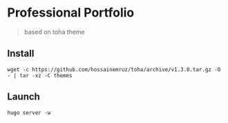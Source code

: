 # Professional Portfolio

> based on toha theme

## Install

```shell
wget -c https://github.com/hossainemruz/toha/archive/v1.3.0.tar.gz -O - | tar -xz -C themes
```

## Launch

```shell
hugo server -w
```
